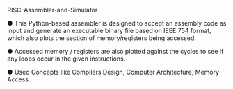 RISC-Assembler-and-Simulator

● This Python-based assembler is designed to accept an assembly code as input and
generate an executable binary file based on IEEE 754 format, which also plots the
section of memory/registers being accessed.

● Accessed memory / registers are also plotted against the cycles to see if any loops
occur in the given instructions.

● Used Concepts like Compilers Design, Computer Architecture, Memory Access.
